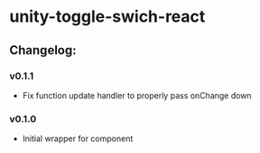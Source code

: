 # unity-toggle-swich-react

## Changelog:

### v0.1.1
- Fix function update handler to properly pass onChange down

### v0.1.0
- Initial wrapper for component
